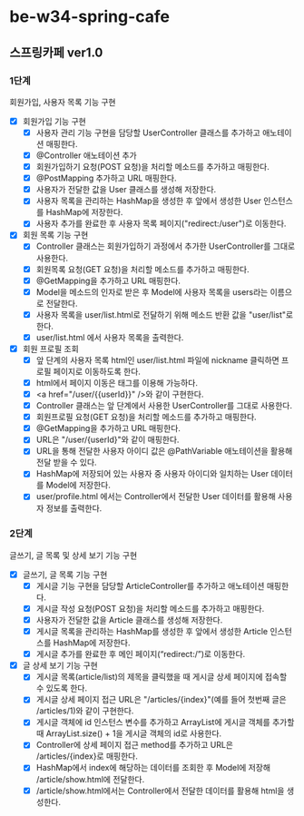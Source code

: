 # be-w34-spring-cafe

## 스프링카페 ver1.0

### 1단계

회원가입, 사용자 목록 기능 구현

- [X] 회원가입 기능 구현
    - [X] 사용자 관리 기능 구현을 담당할 UserController 클래스를 추가하고 애노테이션 매핑한다.
    - [X] @Controller 애노테이션 추가
    - [X] 회원가입하기 요청(POST 요청)을 처리할 메소드를 추가하고 매핑한다.
    - [X] @PostMapping 추가하고 URL 매핑한다.
    - [X] 사용자가 전달한 값을 User 클래스를 생성해 저장한다.
    - [X] 사용자 목록을 관리하는 HashMap을 생성한 후 앞에서 생성한 User 인스턴스를 HashMap에 저장한다.
    - [X] 사용자 추가를 완료한 후 사용자 목록 페이지("redirect:/user")로 이동한다.
- [X] 회원 목록 기능 구현
    - [X] Controller 클래스는 회원가입하기 과정에서 추가한 UserController를 그대로 사용한다.
    - [X] 회원목록 요청(GET 요청)을 처리할 메소드를 추가하고 매핑한다.
    - [X] @GetMapping을 추가하고 URL 매핑한다.
    - [X] Model을 메소드의 인자로 받은 후 Model에 사용자 목록을 users라는 이름으로 전달한다.
    - [X] 사용자 목록을 user/list.html로 전달하기 위해 메소드 반환 값을 "user/list"로 한다.
    - [X] user/list.html 에서 사용자 목록을 출력한다.
- [X] 회원 프로필 조회
    - [X] 앞 단계의 사용자 목록 html인 user/list.html 파일에 nickname 클릭하면 프로필 페이지로 이동하도록 한다.
    - [X] html에서 페이지 이동은 <a /> 태그를 이용해 가능하다.
    - [X] \<a href="/user/{{userId}}" />와 같이 구현한다.
    - [X] Controller 클래스는 앞 단계에서 사용한 UserController를 그대로 사용한다.
    - [X] 회원프로필 요청(GET 요청)을 처리할 메소드를 추가하고 매핑한다.
    - [X] @GetMapping을 추가하고 URL 매핑한다.
    - [X] URL은 "/user/{userId}"와 같이 매핑한다.
    - [X] URL을 통해 전달한 사용자 아이디 값은 @PathVariable 애노테이션을 활용해 전달 받을 수 있다.
    - [X] HashMap에 저장되어 있는 사용자 중 사용자 아이디와 일치하는 User 데이터를 Model에 저장한다.
    - [X] user/profile.html 에서는 Controller에서 전달한 User 데이터를 활용해 사용자 정보를 출력한다.

### 2단계

글쓰기, 글 목록 및 상세 보기 기능 구현

- [X] 글쓰기, 글 목록 기능 구현
    - [X] 게시글 기능 구현을 담당할 ArticleController를 추가하고 애노테이션 매핑한다.
    - [X] 게시글 작성 요청(POST 요청)을 처리할 메소드를 추가하고 매핑한다.
    - [X] 사용자가 전달한 값을 Article 클래스를 생성해 저장한다.
    - [X] 게시글 목록을 관리하는 HashMap를 생성한 후 앞에서 생성한 Article 인스턴스를 HashMap에 저장한다.
    - [X] 게시글 추가를 완료한 후 메인 페이지(“redirect:/”)로 이동한다.
- [X] 글 상세 보기 기능 구현
    - [X] 게시글 목록(article/list)의 제목을 클릭했을 때 게시글 상세 페이지에 접속할 수 있도록 한다.
    - [X] 게시글 상세 페이지 접근 URL은 "/articles/{index}"(예를 들어 첫번째 글은 /articles/1)와 같이 구현한다.
    - [X] 게시글 객체에 id 인스턴스 변수를 추가하고 ArrayList에 게시글 객체를 추가할 때 ArrayList.size() + 1을 게시글 객체의 id로 사용한다.
    - [X] Controller에 상세 페이지 접근 method를 추가하고 URL은 /articles/{index}로 매핑한다.
    - [X] HashMap에서 index에 해당하는 데이터를 조회한 후 Model에 저장해 /article/show.html에 전달한다.
    - [X] /article/show.html에서는 Controller에서 전달한 데이터를 활용해 html을 생성한다.